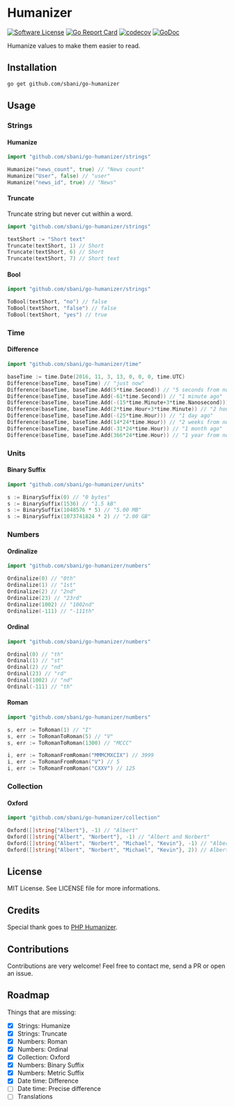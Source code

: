 # Humanizer
[![Software License](https://img.shields.io/badge/license-MIT-brightgreen.svg)](LICENSE.md) [![Go Report Card](https://goreportcard.com/badge/github.com/sbani/go-humanizer)](https://goreportcard.com/report/github.com/sbani/go-humanizer) [![codecov](https://codecov.io/gh/sbani/go-humanizer/branch/master/graph/badge.svg)](https://codecov.io/gh/sbani/go-humanizer) [![GoDoc](https://godoc.org/github.com/sbani/go-humanizer?status.svg)](https://godoc.org/github.com/sbani/go-humanizer)




Humanize values to make them easier to read.

## Installation
```bash
go get github.com/sbani/go-humanizer
```

## Usage
### Strings
#### Humanize
```go
import "github.com/sbani/go-humanizer/strings"

Humanize("news_count", true) // "News count"
Humanize("User", false) // "user"
Humanize("news_id", true) // "News"
```
#### Truncate
Truncate string but never cut within a word.
```go
import "github.com/sbani/go-humanizer/strings"

textShort := "Short text"
Truncate(textShort, 1) // Short
Truncate(textShort, 6) // Short
Truncate(textShort, 7) // Short text
```
#### Bool
```go
import "github.com/sbani/go-humanizer/strings"

ToBool(textShort, "no") // false
ToBool(textShort, "false") // false
ToBool(textShort, "yes") // true
```
### Time
#### Difference
```go
import "github.com/sbani/go-humanizer/time"

baseTime := time.Date(2016, 11, 3, 13, 0, 0, 0, time.UTC)
Difference(baseTime, baseTime) // "just now"
Difference(baseTime, baseTime.Add(5*time.Second)) // "5 seconds from now"
Difference(baseTime, baseTime.Add(-61*time.Second)) // "1 minute ago"
Difference(baseTime, baseTime.Add(-(15*time.Minute+3*time.Nanosecond))) // "15 minutes ago"
Difference(baseTime, baseTime.Add(2*time.Hour+3*time.Minute)) // "2 hours from now"
Difference(baseTime, baseTime.Add(-(25*time.Hour))) // "1 day ago"
Difference(baseTime, baseTime.Add(14*24*time.Hour)) // "2 weeks from now"
Difference(baseTime, baseTime.Add(-31*24*time.Hour)) // "1 month ago"
Difference(baseTime, baseTime.Add(366*24*time.Hour)) // "1 year from now"
```
### Units
#### Binary Suffix
```go
import "github.com/sbani/go-humanizer/units"

s := BinarySuffix(0) // "0 bytes"
s := BinarySuffix(1536) // "1.5 kB"
s := BinarySuffix(1048576 * 5) // "5.00 MB"
s := BinarySuffix(1073741824 * 2) // "2.00 GB"
```
### Numbers
#### Ordinalize
```go
import "github.com/sbani/go-humanizer/numbers"

Ordinalize(0) // "0th"
Ordinalize(1) // "1st"
Ordinalize(2) // "2nd"
Ordinalize(23) // "23rd"
Ordinalize(1002) // "1002nd"
Ordinalize(-111) // "-111th"
```
#### Ordinal
```go
import "github.com/sbani/go-humanizer/numbers"

Ordinal(0) // "th"
Ordinal(1) // "st"
Ordinal(2) // "nd"
Ordinal(23) // "rd"
Ordinal(1002) // "nd"
Ordinal(-111) // "th"
```
#### Roman
```go
import "github.com/sbani/go-humanizer/numbers"

s, err := ToRoman(1) // "I"
s, err := ToRomanToRoman(5) // "V"
s, err := ToRomanToRoman(1300) // "MCCC"

i, err := ToRomanFromRoman("MMMCMXCIX") // 3999
i, err := ToRomanFromRoman("V") // 5
i, err := ToRomanFromRoman("CXXV") // 125
```
### Collection
#### Oxford
```go
import "github.com/sbani/go-humanizer/collection"

Oxford([]string{"Albert"}, -1) // "Albert"
Oxford([]string{"Albert", "Norbert"}, -1) // "Albert and Norbert"
Oxford([]string{"Albert", "Norbert", "Michael", "Kevin"}, -1) // "Albert, Norbert, Michael, and Kevin"
Oxford([]string{"Albert", "Norbert", "Michael", "Kevin"}, 2)) // Albert, Norbert, and 2 more
```

## License
MIT License. See LICENSE file for more informations.

## Credits
Special thank goes to [PHP Humanizer](https://github.com/coduo/php-humanizer).

## Contributions
Contributions are very welcome! Feel free to contact me, send a PR or open an issue.

## Roadmap
Things that are missing:
- [x] Strings: Humanize
- [x] Strings: Truncate
- [x] Numbers: Roman
- [x] Numbers: Ordinal
- [x] Collection: Oxford
- [x] Numbers: Binary Suffix
- [x] Numbers: Metric Suffix
- [x] Date time: Difference
- [ ] Date time: Precise difference
- [ ] Translations
